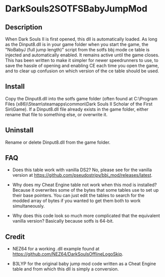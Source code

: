 # DarkSouls2SOTFSBabyJumpMod
## Description
When Dark Souls II is first opened, this dll is automatically loaded. As long as the Dinput8.dll is in
your game folder when you start the game, the "NoBabyJ (full jump length)" script from the sotfs bbj mode ce table is injected and automatically enabled. It remains active until the game closes. 
This has been written to make it simpler for newer speedrunners to use, to save the hassle 
of opening and enabling CE each time you open the game, and to clear up confusion on which version of the ce table should be used.

## Install
Copy the Dinput8.dll into the sotfs game folder (often found at C:\Program Files (x86)\Steam\steamapps\common\Dark Souls II Scholar of the First Sin\Game).
If a Dinput8.dll file already exists in the game folder, either rename that file to something else, or overwrite it.

## Uninstall
Rename or delete Dinput8.dll from the game folder.

## FAQ
* Does this table work with vanilla DS2?
No, please see for the vanilla version at https://github.com/pseudostripy/bbj_mod/releases/latest.

* Why does my Cheat Engine table not work when this mod is installed?
Because it overwrites some of the bytes that some tables use to set up their base pointers. You can just edit the tables to search for the modded array of bytes if you wanted to get them both to work simultaneously.

* Why does this code look so much more complicated that the equivalent vanilla version?
Basically because sotfs is 64-bit.

## Credit
* NEZ64 for a working .dll example found at https://github.com/NEZ64/DarkSoulsOfflineLogoSkip.

* B3LYP for the original baby jump mod code written as a Cheat Engine table and from which this dll is simply a conversion.
